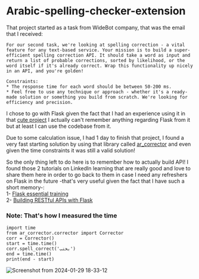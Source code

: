 # Arabic-spelling-checker-extension
That project started as a task from WideBot company, that was the email that I received:

```
For our second task, we're looking at spelling correction - a vital feature for any text-based service. Your mission is to build a super-efficient spelling correction API. It should take a word as input and return a list of probable corrections, sorted by likelihood, or the word itself if it's already correct. Wrap this functionality up nicely in an API, and you're golden!

Constraints:
* The response time for each word should be between 50-200 ms.
* Feel free to use any technique or approach - whether it's a ready-made solution or something you build from scratch. We're looking for efficiency and precision.
```

I chose to go with Flask given the fact that I had an experience using it in that [cute project](https://github.com/Aml-Hassan-Abd-El-hamid/cat-breeds-classification-website) I actually can't remember anything regarding Flask from it but at least I can use the codebase from it.

Due to some calculation issue, I had 1 day to finish that project, I found a very fast starting solution by using that library called [ar_corrector](https://github.com/basselkassem/ar_corrector) and even given the time constraints it was still a valid solution!

So the only thing left to do here is to remember how to actually build API! I found those 2 tutorials on LinkedIn learning that are really good and love to share them here in order to go back to them in case I need any refreshers on Flask in the future -that's very useful given the fact that I have such a short memory-:<br>
1- [Flask essential training](https://www.linkedin.com/learning/flask-essential-training)<br>
2- [Building RESTful APIs with Flask](https://www.linkedin.com/learning/building-restful-apis-with-flask)

### Note: That's how I measured the time
```
import time
from ar_corrector.corrector import Corrector
corr = Corrector()
start = time.time()
corr.spell_correct('بختب')
end = time.time()
print(end - start)
```
![Screenshot from 2024-01-29 18-33-12](https://github.com/Aml-Hassan-Abd-El-hamid/Arabic-spelling-checker-extension/assets/66205928/accd9ab1-e3ec-44c2-a0fb-ffb5152e4580)
